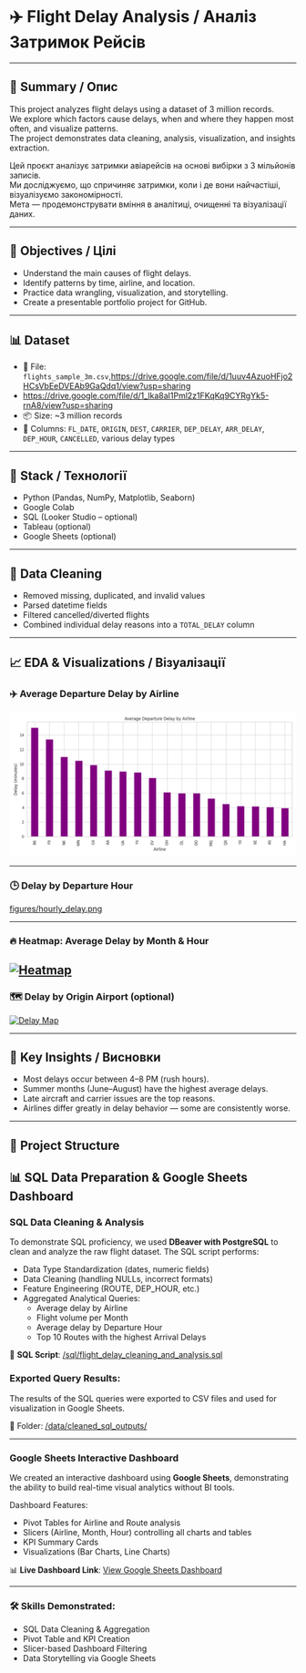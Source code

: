 # ✈️ Flight Delay Analysis / Аналіз Затримок Рейсів

---

## 📄 Summary / Опис

This project analyzes flight delays using a dataset of 3 million records.  
We explore which factors cause delays, when and where they happen most often, and visualize patterns.  
The project demonstrates data cleaning, analysis, visualization, and insights extraction.

Цей проєкт аналізує затримки авіарейсів на основі вибірки з 3 мільйонів записів.  
Ми досліджуємо, що спричиняє затримки, коли і де вони найчастіші, візуалізуємо закономірності.  
Мета — продемонструвати вміння в аналітиці, очищенні та візуалізації даних.

---

## 🎯 Objectives / Цілі

- Understand the main causes of flight delays.
- Identify patterns by time, airline, and location.
- Practice data wrangling, visualization, and storytelling.
- Create a presentable portfolio project for GitHub.

---

## 📊 Dataset

- 📁 File: `flights_sample_3m.csv`,https://drive.google.com/file/d/1uuv4AzuoHFjo2HCsVbEeDVEAb9GaQdq1/view?usp=sharing
- https://drive.google.com/file/d/1_lka8aI1Pml2z1FKqKq9CYRgYk5-rnA8/view?usp=sharing
- 📦 Size: ~3 million records
- 📌 Columns: `FL_DATE`, `ORIGIN`, `DEST`, `CARRIER`, `DEP_DELAY`, `ARR_DELAY`, `DEP_HOUR`, `CANCELLED`, various delay types

---

## 🧰 Stack / Технології

- Python (Pandas, NumPy, Matplotlib, Seaborn)
- Google Colab
- SQL (Looker Studio – optional)
- Tableau (optional)
- Google Sheets (optional)

---

## 🧹 Data Cleaning

- Removed missing, duplicated, and invalid values
- Parsed datetime fields
- Filtered cancelled/diverted flights
- Combined individual delay reasons into a `TOTAL_DELAY` column

---

## 📈 EDA & Visualizations / Візуалізації

### ✈️ Average Departure Delay by Airline
[![Airline Delay](figures/airline_delay.png)](https://github.com/kunitskiialex/Flight_Delay_Analysis/blob/main/airline_delay.png)

---

### 🕒 Delay by Departure Hour
[figures/hourly_delay.png](https://github.com/kunitskiialex/Flight_Delay_Analysis/blob/main/hourly_delay.png)

---

### 🔥 Heatmap: Average Delay by Month & Hour
[![Heatmap](figures/delay_heatmap.png)
](https://github.com/kunitskiialex/Flight_Delay_Analysis/blob/main/avg_total_delay_heatmap.png)
---

### 🗺️ Delay by Origin Airport (optional)
[![Delay Map](figures/delay_by_airport.png)](https://github.com/kunitskiialex/Flight_Delay_Analysis/blob/main/dashboard.png)

---

## 🧠 Key Insights / Висновки

- Most delays occur between 4–8 PM (rush hours).
- Summer months (June–August) have the highest average delays.
- Late aircraft and carrier issues are the top reasons.
- Airlines differ greatly in delay behavior — some are consistently worse.

---

## 📂 Project Structure

## 📊 SQL Data Preparation & Google Sheets Dashboard

### SQL Data Cleaning & Analysis
To demonstrate SQL proficiency, we used **DBeaver with PostgreSQL** to clean and analyze the raw flight dataset. The SQL script performs:

- Data Type Standardization (dates, numeric fields)
- Data Cleaning (handling NULLs, incorrect formats)
- Feature Engineering (ROUTE, DEP_HOUR, etc.)
- Aggregated Analytical Queries:
  - Average delay by Airline
  - Flight volume per Month
  - Average delay by Departure Hour
  - Top 10 Routes with the highest Arrival Delays

📄 **SQL Script**: [/sql/flight_delay_cleaning_and_analysis.sql](./sql/flight_delay_cleaning_and_analysis.sql)

### Exported Query Results:
The results of the SQL queries were exported to CSV files and used for visualization in Google Sheets.

📂 Folder: [/data/cleaned_sql_outputs/](./data/cleaned_sql_outputs/)

---

### Google Sheets Interactive Dashboard
We created an interactive dashboard using **Google Sheets**, demonstrating the ability to build real-time visual analytics without BI tools.

Dashboard Features:
- Pivot Tables for Airline and Route analysis
- Slicers (Airline, Month, Hour) controlling all charts and tables
- KPI Summary Cards
- Visualizations (Bar Charts, Line Charts)

📊 **Live Dashboard Link**: [View Google Sheets Dashboard]((https://docs.google.com/spreadsheets/d/11krsk7PutKf4ZDu38z-Ji4iirhx49h0zEpUBD92J6e8/edit?usp=sharing))

---

### 🛠️ Skills Demonstrated:
- SQL Data Cleaning & Aggregation
- Pivot Table and KPI Creation
- Slicer-based Dashboard Filtering
- Data Storytelling via Google Sheets




